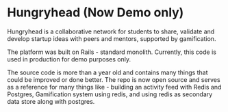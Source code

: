 # Hungryhead (Now Demo only)
Hungryhead is a collaborative network for students to share, validate and develop startup ideas with peers and mentors, supported by gamification.

The platform was built on Rails - standard monolith. Currently, this code is used in production for demo purposes only.

The source code is more than a year old and contains many things that could be improved or done better. The repo is now open source and serves as a reference for many things like - building an activity feed with Redis and Postgres, Gamification system using redis, and using redis as secondary data store along with postgres.
